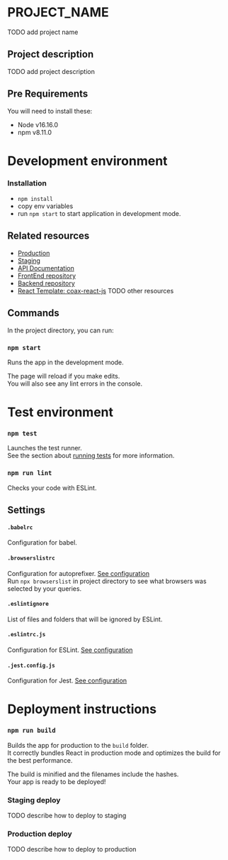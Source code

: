 # PROJECT_NAME

TODO add project name

## Project description

TODO add project description

## Pre Requirements

You will need to install these:

- Node v16.16.0
- npm v8.11.0

# Development environment

### Installation

- `npm install`
- copy env variables
- run `npm start` to start application in development mode.

## Related resources

- [Production](#)
- [Staging](#)
- [API Documentation](#)
- [FrontEnd repository](#)
- [Backend repository](#)
- [React Template: coax-react-js](https://github.com/coaxsoft/react-template-js)
  TODO other resources

## Commands

In the project directory, you can run:

### `npm start`

Runs the app in the development mode.<br>

The page will reload if you make edits.<br>
You will also see any lint errors in the console.

# Test environment

### `npm test`

Launches the test runner.<br>
See the section about [running tests](https://facebook.github.io/create-react-app/docs/running-tests) for more information.

### `npm run lint`

Checks your code with ESLint.<br>

## Settings

#### `.babelrc`

Configuration for babel.

#### `.browserslistrc`

Configuration for autoprefixer. [See configuration](https://github.com/browserslist/browserslist#readme)<br>
Run `npx browserslist` in project directory to see what browsers was selected by your queries.

#### `.eslintignore`

List of files and folders that will be ignored by ESLint.

#### `.eslintrc.js`

Configuration for ESLint. [See configuration](https://eslint.org/docs/user-guide/configuring)

#### `.jest.config.js`

Configuration for Jest. [See configuration](https://jestjs.io/docs/en/configuration)

# Deployment instructions

### `npm run build`

Builds the app for production to the `build` folder.<br>
It correctly bundles React in production mode and optimizes the build for the best performance.

The build is minified and the filenames include the hashes.<br>
Your app is ready to be deployed!

### Staging deploy

TODO describe how to deploy to staging

### Production deploy

TODO describe how to deploy to production
